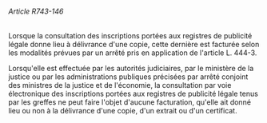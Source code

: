 ###### Article R743-146

Lorsque la consultation des inscriptions portées aux registres de publicité légale donne lieu à délivrance d'une copie, cette dernière est facturée selon les modalités prévues par un arrêté pris en application de l'article L. 444-3.

Lorsqu'elle est effectuée par les autorités judiciaires, par le ministère de la justice ou par les administrations publiques précisées par arrêté conjoint des ministres de la justice et de l'économie, la consultation par voie électronique des inscriptions portées aux registres de publicité légale tenus par les greffes ne peut faire l'objet d'aucune facturation, qu'elle ait donné lieu ou non à la délivrance d'une copie, d'un extrait ou d'un certificat.

